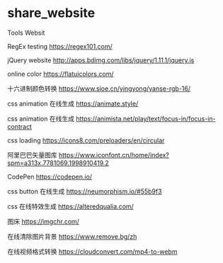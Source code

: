 # share_website
Tools Websit

RegEx testing https://regex101.com/

jQuery website http://apps.bdimg.com/libs/jquery/1.11.1/jquery.js

online color https://flatuicolors.com/

十六进制颜色转换 https://www.sioe.cn/yingyong/yanse-rgb-16/

css animation 在线生成 https://animate.style/

css animation 在线生成 https://animista.net/play/text/focus-in/focus-in-contract

css loading https://icons8.com/preloaders/en/circular

阿里巴巴矢量图库 https://www.iconfont.cn/home/index?spm=a313x.7781069.1998910419.2

CodePen https://codepen.io/

css button 在线生成 https://neumorphism.io/#55b9f3

css 在线特效生成 https://alteredqualia.com/

图床 https://imgchr.com/

在线清除图片背景 https://www.remove.bg/zh

在线视频格式转换 https://cloudconvert.com/mp4-to-webm
